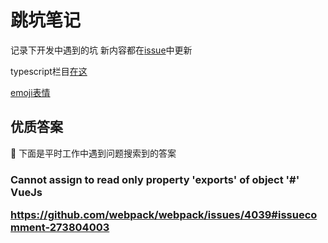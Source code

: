 # 跳坑笔记

记录下开发中遇到的坑
新内容都在[issue](https://github.com/any86/Notes/issues)中更新

typescript栏目[在这](https://github.com/any86/Notes/issues/16)

[emoji表情](https://www.webfx.com/tools/emoji-cheat-sheet/)


## 优质答案
:lollipop: 下面是平时工作中遇到问题搜索到的答案

### Cannot assign to read only property 'exports' of object '#<Object>' VueJs
https://github.com/webpack/webpack/issues/4039#issuecomment-273804003
